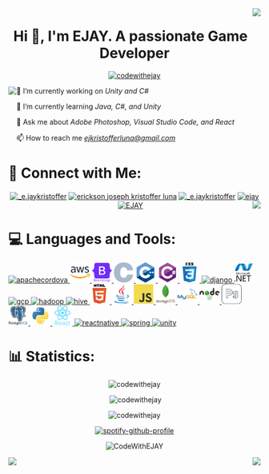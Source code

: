 
<img align="right" height="70" src="https://i.gifer.com/4m3o.gif" />

<h1 align="center">Hi 👋, I'm EJAY. A passionate Game Developer </h1>



<p align="center"> <a href="https://github.com/ryo-ma/github-profile-trophy"><img src="https://github-profile-trophy.vercel.app/?username=codewithejay" alt="codewithejay" /></a> </p>
<img align="left" height="150" src="https://i.gifer.com/XfQ1.gif" />
  
<p align="center">

🔭 I’m currently working on *Unity and C#*
  
🌱 I’m currently learning *Java, C#, and Unity*

💬 Ask me about *Adobe Photoshop, Visual Studio Code, and React*

📫 How to reach me *ejkristofferluna@gmail.com*
</p>


#  🔗 Connect with Me:
<p align="center">
<a href="https://twitter.com/_e.jaykristoffer" target="blank"><img align="center" src="https://raw.githubusercontent.com/rahuldkjain/github-profile-readme-generator/master/src/images/icons/Social/twitter.svg" alt="_e.jaykristoffer" height="30" width="40" /></a>
<a href="https://fb.com/erickson joseph kristoffer luna" target="blank"><img align="center" src="https://raw.githubusercontent.com/rahuldkjain/github-profile-readme-generator/master/src/images/icons/Social/facebook.svg" alt="erickson joseph kristoffer luna" height="30" width="40" /></a>
<a href="https://instagram.com/_e.jaykristoffer" target="blank"><img align="center" src="https://raw.githubusercontent.com/rahuldkjain/github-profile-readme-generator/master/src/images/icons/Social/instagram.svg" alt="_e.jaykristoffer" height="30" width="40" /></a>
<a href="https://www.youtube.com/c/ejay" target="blank"><img align="center" src="https://raw.githubusercontent.com/rahuldkjain/github-profile-readme-generator/master/src/images/icons/Social/youtube.svg" alt="ejay" height="30" width="40" /></a>
<a href="https://discord.gg/EJAY" target="blank"><img align="center" src="https://raw.githubusercontent.com/rahuldkjain/github-profile-readme-generator/master/src/images/icons/Social/discord.svg" alt="EJAY" height="30" width="40" /></a>
<img align="right" height="100" src="https://i.gifer.com/3F37.gif" />
</p>



# 💻 Languages and Tools:
<p align="left"> <a href="https://cordova.apache.org/" target="_blank" rel="noreferrer"> <img src="https://www.vectorlogo.zone/logos/apache_cordova/apache_cordova-icon.svg" alt="apachecordova" width="40" height="40"/> </a> <a href="https://aws.amazon.com" target="_blank" rel="noreferrer"> <img src="https://raw.githubusercontent.com/devicons/devicon/master/icons/amazonwebservices/amazonwebservices-original-wordmark.svg" alt="aws" width="40" height="40"/> </a> <a href="https://getbootstrap.com" target="_blank" rel="noreferrer"> <img src="https://raw.githubusercontent.com/devicons/devicon/master/icons/bootstrap/bootstrap-plain-wordmark.svg" alt="bootstrap" width="40" height="40"/> </a> <a href="https://www.cprogramming.com/" target="_blank" rel="noreferrer"> <img src="https://raw.githubusercontent.com/devicons/devicon/master/icons/c/c-original.svg" alt="c" width="40" height="40"/> </a> <a href="https://www.w3schools.com/cpp/" target="_blank" rel="noreferrer"> <img src="https://raw.githubusercontent.com/devicons/devicon/master/icons/cplusplus/cplusplus-original.svg" alt="cplusplus" width="40" height="40"/> </a> <a href="https://www.w3schools.com/cs/" target="_blank" rel="noreferrer"> <img src="https://raw.githubusercontent.com/devicons/devicon/master/icons/csharp/csharp-original.svg" alt="csharp" width="40" height="40"/> </a> <a href="https://www.w3schools.com/css/" target="_blank" rel="noreferrer"> <img src="https://raw.githubusercontent.com/devicons/devicon/master/icons/css3/css3-original-wordmark.svg" alt="css3" width="40" height="40"/> </a> <a href="https://www.djangoproject.com/" target="_blank" rel="noreferrer"> <img src="https://cdn.worldvectorlogo.com/logos/django.svg" alt="django" width="40" height="40"/> </a> <a href="https://dotnet.microsoft.com/" target="_blank" rel="noreferrer"> <img src="https://raw.githubusercontent.com/devicons/devicon/master/icons/dot-net/dot-net-original-wordmark.svg" alt="dotnet" width="40" height="40"/> </a> <a href="https://cloud.google.com" target="_blank" rel="noreferrer"> <img src="https://www.vectorlogo.zone/logos/google_cloud/google_cloud-icon.svg" alt="gcp" width="40" height="40"/> </a> <a href="https://hadoop.apache.org/" target="_blank" rel="noreferrer"> <img src="https://www.vectorlogo.zone/logos/apache_hadoop/apache_hadoop-icon.svg" alt="hadoop" width="40" height="40"/> </a> <a href="https://hive.apache.org/" target="_blank" rel="noreferrer"> <img src="https://www.vectorlogo.zone/logos/apache_hive/apache_hive-icon.svg" alt="hive" width="40" height="40"/> </a> <a href="https://www.w3.org/html/" target="_blank" rel="noreferrer"> <img src="https://raw.githubusercontent.com/devicons/devicon/master/icons/html5/html5-original-wordmark.svg" alt="html5" width="40" height="40"/> </a> <a href="https://www.java.com" target="_blank" rel="noreferrer"> <img src="https://raw.githubusercontent.com/devicons/devicon/master/icons/java/java-original.svg" alt="java" width="40" height="40"/> </a> <a href="https://developer.mozilla.org/en-US/docs/Web/JavaScript" target="_blank" rel="noreferrer"> <img src="https://raw.githubusercontent.com/devicons/devicon/master/icons/javascript/javascript-original.svg" alt="javascript" width="40" height="40"/> </a> <a href="https://www.mongodb.com/" target="_blank" rel="noreferrer"> <img src="https://raw.githubusercontent.com/devicons/devicon/master/icons/mongodb/mongodb-original-wordmark.svg" alt="mongodb" width="40" height="40"/> </a> <a href="https://www.mysql.com/" target="_blank" rel="noreferrer"> <img src="https://raw.githubusercontent.com/devicons/devicon/master/icons/mysql/mysql-original-wordmark.svg" alt="mysql" width="40" height="40"/> </a> <a href="https://nodejs.org" target="_blank" rel="noreferrer"> <img src="https://raw.githubusercontent.com/devicons/devicon/master/icons/nodejs/nodejs-original-wordmark.svg" alt="nodejs" width="40" height="40"/> </a> <a href="https://www.photoshop.com/en" target="_blank" rel="noreferrer"> <img src="https://raw.githubusercontent.com/devicons/devicon/master/icons/photoshop/photoshop-line.svg" alt="photoshop" width="40" height="40"/> </a> <a href="https://www.postgresql.org" target="_blank" rel="noreferrer"> <img src="https://raw.githubusercontent.com/devicons/devicon/master/icons/postgresql/postgresql-original-wordmark.svg" alt="postgresql" width="40" height="40"/> </a> <a href="https://www.python.org" target="_blank" rel="noreferrer"> <img src="https://raw.githubusercontent.com/devicons/devicon/master/icons/python/python-original.svg" alt="python" width="40" height="40"/> </a> <a href="https://reactjs.org/" target="_blank" rel="noreferrer"> <img src="https://raw.githubusercontent.com/devicons/devicon/master/icons/react/react-original-wordmark.svg" alt="react" width="40" height="40"/> </a> <a href="https://reactnative.dev/" target="_blank" rel="noreferrer"> <img src="https://reactnative.dev/img/header_logo.svg" alt="reactnative" width="40" height="40"/> </a> <a href="https://spring.io/" target="_blank" rel="noreferrer"> <img src="https://www.vectorlogo.zone/logos/springio/springio-icon.svg" alt="spring" width="40" height="40"/> </a> <a href="https://unity.com/" target="_blank" rel="noreferrer"> <img src="https://www.vectorlogo.zone/logos/unity3d/unity3d-icon.svg" alt="unity" width="40" height="40"/> </a> </p>



# 📊 Statistics:
<div align="center">
<p><img src="https://github-readme-stats.vercel.app/api/top-langs?username=codewithejay&show_icons=true&locale=en&layout=compact" height="150" alt="codewithejay" /></p>

<p>&nbsp;<img src="https://github-readme-stats.vercel.app/api?username=codewithejay&show_icons=true&locale=en" height="150" alt="codewithejay" /></p>

<p><img src="https://github-readme-streak-stats.herokuapp.com/?user=codewithejay&" alt="codewithejay" /></p>

<!-- spotify -->
[![spotify-github-profile](https://spotify-github-profile.kittinanx.com/api/view?uid=2a3fv6oxbcw7kxvk9izm8tabz&cover_image=true&theme=default&show_offline=true&background_color=121212&interchange=false&bar_color=53b14f&bar_color_cover=false)](https://spotify-github-profile.kittinanx.com/api/view?uid=2a3fv6oxbcw7kxvk9izm8tabz&redirect=true)
<p align="center"> <img src="https://komarev.com/ghpvc/?username=CodeWithEJAY&label=Profile%20views&color=0e75b6&style=flat" alt="CodeWithEJAY" /> </p>

</div>

<img align="left" height="150" src="https://i.gifer.com/Paz.gif" />
<img align="right" height="150" src="https://media.giphy.com/media/v1.Y2lkPTc5MGI3NjExY2ZtZWRrZGg2aXA3anF3bmJtbWc0eW45MGZ5N2t4Y2pzdDVmemM4cSZlcD12MV9naWZzX3NlYXJjaCZjdD1n/W4IY7zQdRh7Ow/giphy.gif"  />


###

<br clear="both">


